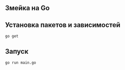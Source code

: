 ## Змейка на Go

## Установка пакетов и зависимостей

```
go get
```

## Запуск

```
go run main.go
```